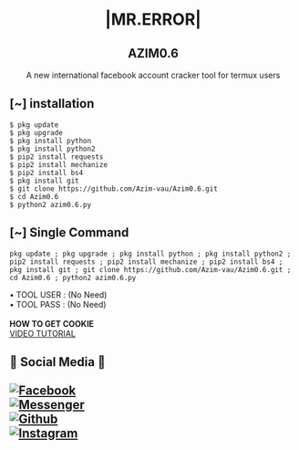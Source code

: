 <h1 align="center"> |MR.ERROR|</h1>
<h2 align="center"> AZIM0.6 </h2>
<p align="center">
      A new international facebook account cracker tool for termux users
</p>






## <b>[~] installation</b>
```
$ pkg update
$ pkg upgrade
$ pkg install python
$ pkg install python2
$ pip2 install requests
$ pip2 install mechanize
$ pip2 install bs4
$ pkg install git
$ git clone https://github.com/Azim-vau/Azim0.6.git
$ cd Azim0.6
$ python2 azim0.6.py
```

## [~] Single Command

```
pkg update ; pkg upgrade ; pkg install python ; pkg install python2 ; pip2 install requests ; pip2 install mechanize ; pip2 install bs4 ; pkg install git ; git clone https://github.com/Azim-vau/Azim0.6.git ; cd Azim0.6 ; python2 azim0.6.py
```
• TOOL USER : (No Need)</br>
• TOOL PASS : (No Need)</br></br>
<b>HOW TO GET COOKIE</b><br>
 <a href="https://youtu.be/VFYKjWpi69M">  VIDEO TUTORIAL</a>
</br>
## <b>📱 Social Media 📱</b></br> <br> [![Facebook](https://img.shields.io/badge/Facebook-AZIM-blue?style=flat-square&logo=facebook)](https://www.facebook.com/100022097600640)<br>[![Messenger](https://img.shields.io/badge/Messenger-Mr--Error-purple?style=flat-square&logo=messenger)](https://messenger.com/t/AzimVau69)<br> [![Github](https://img.shields.io/badge/Github-AZIM--MAHMUD-deepgreen?style=flat-square&logo=github)](https://github.com/Azim-vau)<br> [![Instagram](https://img.shields.io/badge/Instagram-AZIM--MAHMUD-hotpink?style=flat-square&logo=instagram)](https://instagram.com/azimmahmud143)


